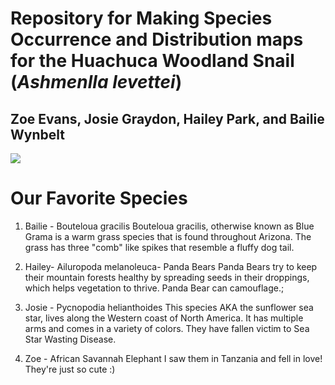 # Repository for Making Species Occurrence and Distribution maps for the Huachuca Woodland Snail (*Ashmenlla levettei*)

## Zoe Evans, Josie Graydon, Hailey Park, and Bailie Wynbelt

![](/cloud/project/photos/huachuca.jpeg) 

# Our Favorite Species

1.  Bailie - Bouteloua gracilis Bouteloua gracilis, otherwise known as Blue Grama is a warm grass species that is found throughout Arizona. The grass has three "comb" like spikes that resemble a fluffy dog tail.

2.  Hailey- Ailuropoda melanoleuca- Panda Bears Panda Bears try to keep their mountain forests healthy by spreading seeds in their droppings, which helps vegetation to thrive. Panda Bear can camouflage.;

3.  Josie - Pycnopodia helianthoides This species AKA the sunflower sea star, lives along the Western coast of North America. It has multiple arms and comes in a variety of colors. They have fallen victim to Sea Star Wasting Disease.

4.  Zoe - African Savannah Elephant I saw them in Tanzania and fell in love! They're just so cute :)
